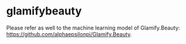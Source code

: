 # glamifybeauty

Please refer as well to the machine learning model of Glamify.Beauty: https://github.com/alphaepsilonpi/Glamify.Beauty.
